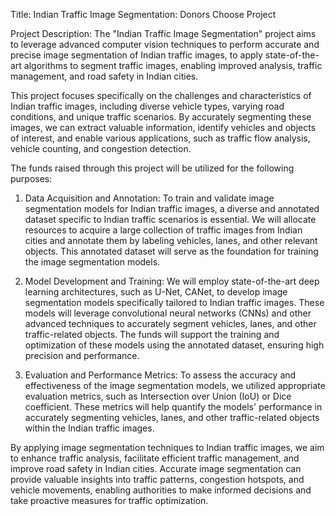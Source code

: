 Title: Indian Traffic Image Segmentation: Donors Choose Project

Project Description:
The "Indian Traffic Image Segmentation" project aims to leverage advanced computer vision techniques to perform accurate and precise image segmentation of Indian traffic images, to apply state-of-the-art algorithms to segment traffic images, enabling improved analysis, traffic management, and road safety in Indian cities.

This project focuses specifically on the challenges and characteristics of Indian traffic images, including diverse vehicle types, varying road conditions, and unique traffic scenarios. By accurately segmenting these images, we can extract valuable information, identify vehicles and objects of interest, and enable various applications, such as traffic flow analysis, vehicle counting, and congestion detection.

The funds raised through this project will be utilized for the following purposes:

1. Data Acquisition and Annotation: To train and validate image segmentation models for Indian traffic images, a diverse and annotated dataset specific to Indian traffic scenarios is essential. We will allocate resources to acquire a large collection of traffic images from Indian cities and annotate them by labeling vehicles, lanes, and other relevant objects. This annotated dataset will serve as the foundation for training the image segmentation models.

2. Model Development and Training: We will employ state-of-the-art deep learning architectures, such as U-Net, CANet, to develop image segmentation models specifically tailored to Indian traffic images. These models will leverage convolutional neural networks (CNNs) and other advanced techniques to accurately segment vehicles, lanes, and other traffic-related objects. The funds will support the training and optimization of these models using the annotated dataset, ensuring high precision and performance.

3. Evaluation and Performance Metrics: To assess the accuracy and effectiveness of the image segmentation models, we utilized appropriate evaluation metrics, such as Intersection over Union (IoU) or Dice coefficient. These metrics will help quantify the models' performance in accurately segmenting vehicles, lanes, and other traffic-related objects within the Indian traffic images.

By applying image segmentation techniques to Indian traffic images, we aim to enhance traffic analysis, facilitate efficient traffic management, and improve road safety in Indian cities. Accurate image segmentation can provide valuable insights into traffic patterns, congestion hotspots, and vehicle movements, enabling authorities to make informed decisions and take proactive measures for traffic optimization.

